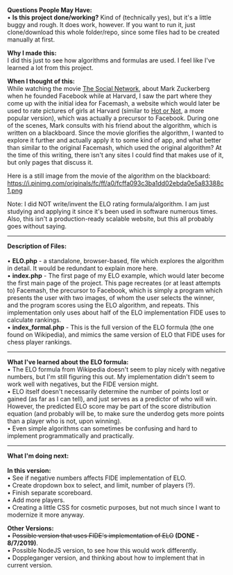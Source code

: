<strong>Questions People May Have:</strong><br />
• <strong>Is this project done/working?</strong> Kind of (technically yes), but it's a little buggy and rough.  It does work, however.  If you want to run it, just clone/download this whole folder/repo, since some files had to be created manually at first.<br/>

<strong>Why I made this:</strong><br />
I did this just to see how algorithms and formulas are used.  I feel like I've learned a lot from this project.

<strong>When I thought of this:</strong><br />
While watching the movie <a href="https://www.imdb.com/title/tt1285016/">The Social Network</a>, about Mark Zuckerberg when he founded Facebook while at Harvard, I saw the part where they come up with the initial idea for Facemash, a website which would later be used to rate pictures of girls at Harvard (similar to <a href="https://en.wikipedia.org/wiki/Hot_or_Not">Hot or Not</a>, a more popular version), which was actually a precursor to Facebook.  During one of the scenes, Mark consults with his friend about the algorithm, which is written on a blackboard.  Since the movie glorifies the algorithm, I wanted to explore it further and actually apply it to some kind of app, and what better than similar to the original Facemash, which used the original algorithm?  At the time of this writing, there isn't any sites I could find that makes use of it, but only pages that discuss it.

Here is a still image from the movie of the algorithm on the blackboard: https://i.pinimg.com/originals/fc/ff/a0/fcffa093c3ba1dd02ebda0e5a83388c1.png

Note:  I did NOT write/invent the ELO rating formula/algorithm.  I am just studying and applying it since it's been used in software numerous times.  Also, this isn't a production-ready scalable website, but this all probably goes without saying.

<hr>

<strong>Description of Files:</strong><br /><br/>
• <strong>ELO.php</strong> - a standalone, browser-based, file which explores the algorithm in detail.  It would be redundant to explain more here.<br />
• <strong>index.php</strong> - The first page of my ELO example, which would later become the first main page of the project.  This page recreates (or at least attempts to) Facemash, the precursor to Facebook, which is simply a program which presents the user with two images, of whom the user selects the winner, and the program scores using the ELO algorithm, and repeats.  This implementation only uses about half of the ELO implementation FIDE uses to calculate rankings.<br/>
• <strong>index_formal.php</strong> - This is the full version of the ELO formula (the one found on Wikipedia), and mimics the same version of ELO that FIDE uses for chess player rankings.<br/>

<hr>

<strong>What I've learned about the ELO formula:</strong><br />
• The ELO formula from Wikipedia doesn't seem to play nicely with negative numbers, but I'm still figuring this out. My implementation didn't seem to work well with negatives, but the FIDE version might.<br />
• ELO itself doesn't necessarily determine the number of points lost or gained (as far as I can tell), and just serves as a predictor of who will win.  However, the predicted ELO score may be part of the score distribution equation (and probably will be, to make sure the underdog gets more points than a player who is not, upon winning).<br />
• Even simple algorithms can sometimes be confusing and hard to implement programmatically and practically.

<hr>

<strong>What I'm doing next:</strong><br /><br/>
<strong>In this version:</strong><br />
• See if negative numbers affects FIDE implementation of ELO.<br/>
• Create dropdown box to select, and limit, number of players (?).<br />
• Finish separate scoreboard.<br />
• Add more players.<br />
• Creating a little CSS for cosmetic purposes, but not much since I want to modernize it more anyway.<br />

<strong>Other Versions:</strong><br />
• <strike>Possible version that uses FIDE's implementation of ELO</strike><strong> (DONE - 8/7/2019)</strong>.<br />
• Possible NodeJS version, to see how this would work differently.<br />
• Doppleganger version, and thinking about how to implement that in current version.<br/>
<br />
